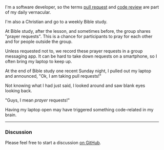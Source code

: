 I'm a software developer, so the terms [pull request](https://opensource.stackexchange.com/a/380) and [code review](https://en.wikipedia.org/wiki/Code_review) are part of my daily vernacular.

I'm also a Christian and go to a weekly Bible study.

At Bible study,  after the lesson, and sometimes before, the group shares "prayer requests". This is a chance for participants to pray for each other and for people outside the group.

Unless requested not to, we record these prayer requests in a group messaging app. It can be hard to take down requests on a smartphone, so I often bring my laptop to keep up.

At the end of Bible study one recent Sunday night, I pulled out my laptop and announced, "Ok, I am taking pull requests!"

Not knowing what I had just said, I looked around and saw blank eyes looking back.

"Guys, I mean _prayer_ requests!"

Having my laptop open may have triggered something code-related in my brain.

***
### Discussion
Please feel free to start a discussion [on GitHub](https://github.com/slater1/blog/issues).
